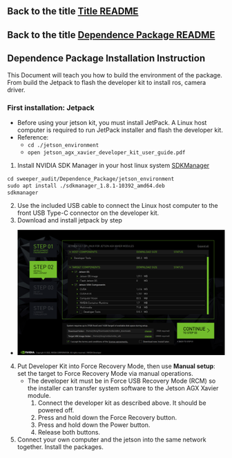## Back to the title [Title README](./../../../README.md)
## Back to the title [Dependence Package README](./../README.md)
## Dependence Package Installation Instruction
This Document will teach you how to build the environment of the package. From build the Jetpack to flash the developer kit to install ros, camera driver.

### First installation: Jetpack
+ Before using your jetson kit, you must install JetPack. A Linux host computer is required to run JetPack installer and flash the developer kit. 
+ Reference: 
    + ``` cd ./jetson_environment ```
    + ``` open jetson_agx_xavier_developer_kit_user_guide.pdf ```
1. Install NVIDIA SDK Manager in your host linux system [SDKManager](Sweeper_Audit_Model/Dependence_Package/jetson_environment/sdkmanager_1.8.1-10392_amd64.deb)
```
cd sweeper_audit/Dependence_Package/jetson_environment
sudo apt install ./sdkmanager_1.8.1-10392_amd64.deb
sdkmanager
```
2. Use the included USB cable to connect the Linux host computer to the front USB Type-C connector on the developer kit.
3. Download and install jetpack by step
+ ![Alt text](./step02.png?raw=true "Title")
4. Put Developer Kit into Force Recovery Mode, then use **Manual setup**: set the target to Force Recovery Mode via manual operations.
    +  The developer kit must be in Force USB Recovery Mode (RCM) so the installer can transfer system software to the Jetson AGX Xavier module.
        1. Connect the developer kit as described above. It should be powered off.
        2. Press and hold down the Force Recovery button.
        3. Press and hold down the Power button.
        4. Release both buttons.
5. Connect your own computer and the jetson into the same network together. Install the packages.

